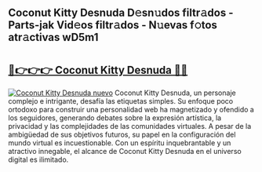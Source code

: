 ## Coconut Kitty Desnuda D𝚎sn𝚞dos filtr𝚊dos - Parts-jak Vid𝚎os filtr𝚊dos - N𝚞evas f𝚘tos atr𝚊ctivas wD5m1

# <h2><a href="http://mb5qnf.tromn.icu/?c=Coconut+Kitty+Desnuda">🔗👉👉👉 Coconut Kitty Desnuda 🔗🔗</a></h2>

[![Coconut Kitty Desnuda nuevo](https://i.imgur.com/pEAQMta.gif)](http://mb5qnf.tromn.icu/?c=Coconut+Kitty+Desnuda)
Coconut Kitty Desnuda, un personaje complejo e intrigante, desafía las etiquetas simples. Su enfoque poco ortodoxo para construir una personalidad web ha magnetizado y ofendido a los seguidores, generando debates sobre la expresión artística, la privacidad y las complejidades de las comunidades virtuales. A pesar de la ambigüedad de sus objetivos futuros, su papel en la configuración del mundo virtual es incuestionable. Con un espíritu inquebrantable y un atractivo innegable, el alcance de Coconut Kitty Desnuda en el universo digital es ilimitado.
